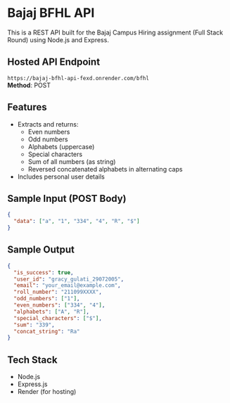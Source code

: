 # Bajaj BFHL API

This is a REST API built for the Bajaj Campus Hiring assignment (Full Stack Round) using Node.js and Express.

## Hosted API Endpoint

`https://bajaj-bfhl-api-fexd.onrender.com/bfhl`  
**Method**: POST

## Features

- Extracts and returns:
  - Even numbers
  - Odd numbers
  - Alphabets (uppercase)
  - Special characters
  - Sum of all numbers (as string)
  - Reversed concatenated alphabets in alternating caps
- Includes personal user details

## Sample Input (POST Body)

```json
{
  "data": ["a", "1", "334", "4", "R", "$"]
}
```

## Sample Output

```json
{
  "is_success": true,
  "user_id": "gracy_gulati_29072005",
  "email": "your_email@example.com",
  "roll_number": "211099XXXX",
  "odd_numbers": ["1"],
  "even_numbers": ["334", "4"],
  "alphabets": ["A", "R"],
  "special_characters": ["$"],
  "sum": "339",
  "concat_string": "Ra"
}
```

## Tech Stack
- Node.js
- Express.js
- Render (for hosting)
